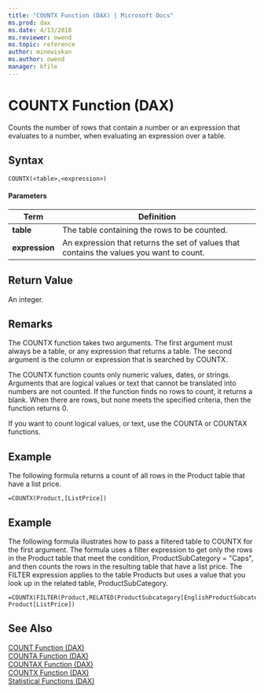 ```yaml
---
title: "COUNTX Function (DAX) | Microsoft Docs"
ms.prod: dax
ms.date: 4/13/2018
ms.reviewer: owend
ms.topic: reference
author: minewiskan
ms.author: owend
manager: kfile
---
```

# COUNTX Function (DAX)
Counts the number of rows that contain a number or an expression that evaluates to a number, when evaluating an expression over a table.  
  
## Syntax  
  
```  
COUNTX(<table>,<expression>)  
```  
  
#### Parameters  
  
|Term|Definition|  
|--------|--------------|  
|**table**|The table containing the rows to be counted.|  
|**expression**|An expression that returns the set of values that contains the values you want to count.|  
  
## Return Value  
An integer.  
  
## Remarks  
The COUNTX function takes two arguments. The first argument must always be a table, or any expression that returns a table. The second argument is the column or expression that is searched by COUNTX.  
  
The COUNTX function counts only numeric values, dates, or strings. Arguments that are logical values or text that cannot be translated into numbers are not counted. If the function finds no rows to count, it returns a blank.  When there are rows, but none meets the specified criteria, then the function returns 0.  
  
If you want to count logical values, or text, use the COUNTA or COUNTAX functions.  
  
## Example  
The following formula returns a count of all rows in the Product table that have a list price.  
  
```  
=COUNTX(Product,[ListPrice])  
```  
  
## Example  
The following formula illustrates how to pass a filtered table to COUNTX for the first argument. The formula uses a filter expression to get only the rows in the Product table that meet the condition, ProductSubCategory = "Caps", and then counts the rows in the resulting table that have a list price. The FILTER expression applies to the table Products but uses a value that you look up in the related table, ProductSubCategory.  
  
```  
=COUNTX(FILTER(Product,RELATED(ProductSubcategory[EnglishProductSubcategoryName])="Caps", Product[ListPrice])  
```  
  
## See Also  
[COUNT Function &#40;DAX&#41;](count-function-dax.md)  
[COUNTA Function &#40;DAX&#41;](counta-function-dax.md)  
[COUNTAX Function &#40;DAX&#41;](countax-function-dax.md)  
[COUNTX Function &#40;DAX&#41;](countx-function-dax.md)  
[Statistical Functions &#40;DAX&#41;](statistical-functions-dax.md)  
  
